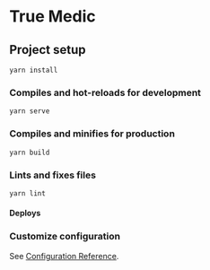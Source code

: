 # True Medic 

## Project setup
```
yarn install
```

### Compiles and hot-reloads for development
```
yarn serve
```

### Compiles and minifies for production
```
yarn build
```

### Lints and fixes files
```
yarn lint
```

#### Deploys
<!-- 
Client ID: 584655299643-3oab6m1cb7tj2ascqunc8eas7to60iue.apps.googleusercontent.com 
Client Secret: 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-->
### Customize configuration
See [Configuration Reference](https://cli.vuejs.org/config/).
